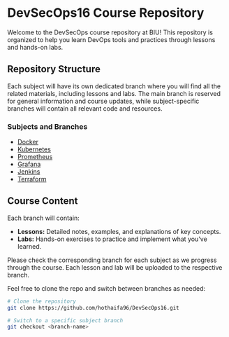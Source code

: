 # DevSecOps16 Course Repository

Welcome to the DevSecOps course repository at BIU! This repository is organized to help you learn DevOps tools and practices through lessons and hands-on labs.

## Repository Structure

Each subject will have its own dedicated branch where you will find all the related materials, including lessons and labs. The main branch is reserved for general information and course updates, while subject-specific branches will contain all relevant code and resources.

### Subjects and Branches

- [Docker](https://github.com/Alphik/DevSecOps16/tree/docker)
- [Kubernetes](https://github.com/Alphik/DevSecOps16/tree/kubernetes)
- [Prometheus](https://github.com/Alphik/DevSecOps16/tree/prometheus)
- [Grafana](https://github.com/Alphik/DevSecOps16/tree/grafana)
- [Jenkins](https://github.com/Alphik/DevSecOps16/tree/jenkins)
- [Terraform](https://github.com/Alphik/DevSecOps16/tree/terraform)

## Course Content

Each branch will contain:

- **Lessons:** Detailed notes, examples, and explanations of key concepts.
- **Labs:** Hands-on exercises to practice and implement what you've learned.

Please check the corresponding branch for each subject as we progress through the course. Each lesson and lab will be uploaded to the respective branch.

Feel free to clone the repo and switch between branches as needed:

```bash
# Clone the repository
git clone https://github.com/hothaifa96/DevSecOps16.git

# Switch to a specific subject branch
git checkout <branch-name>
```
